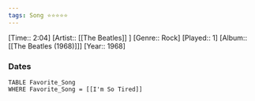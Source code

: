 ```yaml
---
tags: Song ⭐⭐⭐⭐⭐ 
---
```

[Time:: 2:04]
[Artist:: [[The Beatles]] ]
[Genre:: Rock]
[Played:: 1]
[Album:: [[The Beatles (1968)]]]
[Year:: 1968]
### Dates
````dataview
TABLE Favorite_Song
WHERE Favorite_Song = [[I'm So Tired]]
````